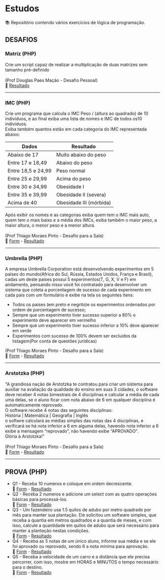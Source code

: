 # Estudos
:books: Repositório contendo vários exercícios de lógica de programação.

## DESAFIOS
### Matriz (PHP)

Crie um script capaz de realizar a multiplicação de duas matrizes sem tamanho pré-definido<br>
<br>
(Prof Douglas Paes Mação - Desafio Pessoal)<br>
:blue_book: 
[Resultado](DESAFIOS/matriz.php)

------

### IMC (PHP)

Crie um programa que calcula o IMC Peso / (altura ao quadrado) de 10 indivíduos, e ao final exiba uma lista de nomes e IMC de todos os10 indivíduos.<br>
Exiba também quantos estão em cada categoria do IMC representada abaixo:

Dados                   | Resultado
------------------------|------------------------ 
Abaixo de 17			| Muito abaixo do peso    
Entre 17 e 18,49		| Abaixo do peso          
Entre 18,5 e 24,99		| Peso normal             
Entre 25 e 29,99		| Acima do peso           
Entre 30 e 34,99		| Obesidade I             
Entre 35 e 39,99		| Obesidade II (severa)   
Acima de 40				| Obesidade III (mórbida) 

Após exibir os nomes e as categorias exiba quem tem o IMC mais auto, quem tem o mais baixo e a média dos IMCs, exiba também o maior peso, a maior altura, o menor peso e a menor altura.<br>
<br>
(Prof Thiago Moraes Pinto - Desafio para a Sala)<br>
:blue_book: 
[Form](DESAFIOS/imc/index.php) - 
[Resultado](DESAFIOS/imc/result.php)

------

### Umbrella (PHP)

A empresa Umbrella Corporation está desenvolvendo experimentos em 5 países do mundo(Africa do Sul, Rússia, Estados Unidos, França e Brasil), cadas um deste países possuí 5 experimentos(T, G, X, V e F) em andamento, pensando nisso você foi contratado para desenvolver um sistema que coleta a porcentagem de sucesso de cada experimento em cada pais com um formulário e exibe na tela os seguintes itens:<br>
* Todos os países (em preto e negrito)e os experimentos ordenados por ordem de porcentagem de sucesso;
* Sempre que um experimento tiver sucesso superior a 80% o experimento deve aparecer em vermelho
* Sempre que um experimento tiver sucesso inferior a 10% deve aparecer em verde
* Experimentos com sucesso de 100% devem ser excluidos da listagem(Por conta de questões jurídicas)

(Prof Thiago Moraes Pinto - Desafio para a Sala)<br>
:blue_book: 
[Form](DESAFIOS/umbrella/index.php) - 
[Resultado](DESAFIOS/umbrella/result.php)

------

### Arstotzka (PHP)

"A grandiosa nação de Arstotzka te contratou para criar um sistema para auxiliar na avaliação da qualidade do ensino em suas 3 cidades, o software deve receber 4 notas bimestrais de 4 disciplinas e calcular a média de cada uma delas, se o aluno ficar com nota abaixo de 6 em qualquer disciplina é automaticamente reprovado.<br>
O software recebe 4 notas das seguintes disciplinas:<br>
História | Matemática | Geografia | Inglês<br>
o softwre calculará as médias simples das notas das 4 disciplinas, e verificará se há nota inferior a 6 em alguma delas, havendo nota inferior a 6 exibe a mensagem “reprovado”, não havendo exibe “APROVADO”.<br>
Glória à Arstotzka!"<br>
<br>
(Prof Thiago Moraes Pinto - Desafio para a Sala)<br>
:blue_book: 
[Form](DESAFIOS/arstotzka/index.php) - 
[Resultado](DESAFIOS/arstotzka/result.php)

------

## PROVA (PHP)

* Q1 - Receba 10 numeros e coloque em ordem decrescente.<br>
:green_book: 
[Form](PROVA/questao1.html) - 
[Resultado](PROVA/questao1-result.php)
* Q2 - Receba 2 numeros e adicione um select com as quatro operações básicas para processá-los.<br>
:green_book: 
[Form](PROVA/questao2.html) - 
[Resultado](PROVA/questao2-result.php)
* Q3 - Um fazendeiro usa 1.5 quilos de adubo por metro quadrado por mês para manter sua plantação. Ele solicitou um software simples, que receba a quantia em metros quadrados e a quantia de meses, e com isso, calcule a quantidade em quilos de adubo que será necessário para manter a plantação nestas condições.<br>
:green_book: 
[Form](PROVA/questao3.html) - 
[Resultado](PROVA/questao3-result.php)
* Q4 - Receba as 5 notas de um único aluno, informe sua média e se ele foi aprovado ou reprovado, sendo 6 a nota mínima para aprovação.<br>
:green_book: 
[Form](PROVA/questao4.html) - 
[Resultado](PROVA/questao4-result.php)
* Q5 - Receba a velocidade de um carro e a distância que ele precisa percorrer, com isso, mostre em HORAS e MINUTOS o tempo necessário para o destino.<br>
:green_book: 
[Form](PROVA/questao5.html) - 
[Resultado](PROVA/questao5-result.php)